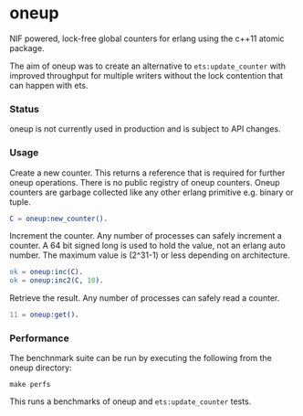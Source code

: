 # oneup

NIF powered, lock-free global counters for erlang using the c++11 atomic package.

The aim of oneup was to create an alternative to `ets:update_counter` with improved throughput for multiple writers without the lock contention that can happen with ets.

### Status

oneup is not currently used in production and is subject to API changes. 

### Usage

Create a new counter. This returns a reference that is required for further oneup operations. There is no public registry of oneup counters. Oneup counters are garbage collected like any other erlang primitive e.g. binary or tuple.

```erlang
C = oneup:new_counter().
```

Increment the counter. Any number of processes can safely increment a counter. A 64 bit signed long is used to hold the value, not an erlang auto number. The maximum value is (2^31-1) or less depending on architecture.

```erlang
ok = oneup:inc(C).
ok = oneup:inc2(C, 10).
```

Retrieve the result. Any number of processes can safely read a counter.

```erlang
11 = oneup:get().
```

### Performance

The benchnmark suite can be run by executing the following from the oneup directory:

    make perfs

This runs a benchmarks of oneup and `ets:update_counter` tests.

